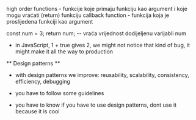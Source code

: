 high order functions - funkcije koje primaju funkciju kao argument i koje mogu vraćati (return) funkciju
callback function - funkcija koja je proslijedena funkciji kao argument

const num = 3;
return num;   -- vraća vrijednost dodijeljenu varijabli num


- in JavaScript, 1 + true gives 2, we might not notice that kind of bug, it might make it all the way to production

** Design patterns **

- with design patterns we improve:
    reusability, scalability, consistency, efficiency, debugging

- you have to follow some guidelines 
- you have to know if you have to use design patterns, dont use it because it is cool       